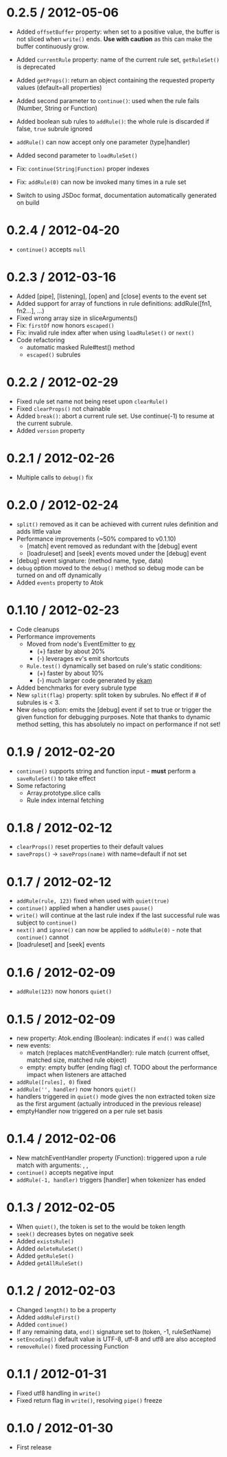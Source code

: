 0.2.5 / 2012-05-06
==================

  * Added `offsetBuffer` property: when set to a positive value, the buffer is not sliced when `write()` ends. __Use with caution__ as this can make the buffer continuously grow.
  * Added `currentRule` property: name of the current rule set, `getRuleSet()` is deprecated
  * Added `getProps()`: return an object containing the requested property values (default=all properties)
  * Added second parameter to `continue()`: used when the rule fails (Number, String or Function)
  * Added boolean sub rules to `addRule()`: the whole rule is discarded if false, `true` subrule ignored
  * `addRule()` can now accept only one parameter (type|handler)
  * Added second parameter to `loadRuleSet()`
  
  * Fix: `continue(String|Function)` proper indexes
  * Fix: `addRule(0)` can now be invoked many times in a rule set

  * Switch to using JSDoc format, documentation automatically generated on build

0.2.4 / 2012-04-20
==================

  * `continue()` accepts `null`

0.2.3 / 2012-03-16
==================

  * Added [pipe], [listening], [open] and [close] events to the event set
  * Added support for array of functions in rule definitions: addRule([fn1, fn2...], ...)
  * Fixed wrong array size in sliceArguments()
  * Fix: `firstOf` now honors `escaped()`
  * Fix: invalid rule index after when using `loadRuleSet()` or `next()`
  * Code refactoring
    * automatic masked Rule#test() method
    * `escaped()` subrules

0.2.2 / 2012-02-29
==================

  * Fixed rule set name not being reset upon `clearRule()`
  * Fixed `clearProps()` not chainable
  * Added `break()`: abort a current rule set. Use continue(-1) to resume at the current subrule.
  * Added `version` property

0.2.1 / 2012-02-26
==================

  * Multiple calls to `debug()` fix

0.2.0 / 2012-02-24
==================

  * `split()` removed as it can be achieved with current rules definition and adds little value
  * Performance improvements (~50% compared to v0.1.10)
    * [match] event removed as redundant with the [debug] event
    * [loadruleset] and [seek] events moved under the [debug] event
  * [debug] event signature: (method name, type, data)
  * `debug` option moved to the `debug()` method so debug mode can be turned on and off dynamically
  * Added `events` property to Atok

0.1.10 / 2012-02-23
===================

  * Code cleanups
  * Performance improvements
    * Moved from node's EventEmitter to [ev](https://github.com/pierrec/node-ev)
      * (+) faster by about 20%
      * (-) leverages ev's emit shortcuts
    * `Rule.test()` dynamically set based on rule's static conditions:
      * (+) faster by about 10%
      * (-) much larger code generated by [ekam](https://github.com/pierrec/node-ekam)
  * Added benchmarks for every subrule type
  * New `split(flag)` property: split token by subrules. No effect if # of subrules is < 3.
  * New `debug` option: emits the [debug] event if set to true or trigger the given function for debugging purposes. Note that thanks to dynamic method setting, this has absolutely no impact on performance if not set!

0.1.9 / 2012-02-20
==================

  * `continue()` supports string and function input - __must__ perform a `saveRuleSet()` to take effect
  * Some refactoring
    * Array.prototype.slice calls
    * Rule index internal fetching

0.1.8 / 2012-02-12
==================

  * `clearProps()` reset properties to their default values
  * `saveProps()` -> `saveProps(name)` with name=default if not set

0.1.7 / 2012-02-12
==================

  * `addRule(rule, 123)` fixed when used with `quiet(true)`
  * `continue()` applied when a handler uses `pause()`
  * `write()` will continue at the last rule index if the last successful rule was subject to `continue()`
  * `next()` and `ignore()` can now be applied to `addRule(0)` - note that `continue()` cannot
  * [loadruleset] and [seek] events

0.1.6 / 2012-02-09
==================
  * `addRule(123)` now honors `quiet()`

0.1.5 / 2012-02-09
==================

  * new property: Atok.ending (Boolean): indicates if `end()` was called
  * new events:
    * match (replaces matchEventHandler): rule match (current offset, matched size, matched rule object)
    * empty: empty buffer (ending flag)
    cf. TODO about the performance impact when listeners are attached
  * `addRule([rules], 0)` fixed
  * `addRule('', handler)` now honors `quiet()`
  * handlers triggered in `quiet()` mode gives the non extracted token size as the first argument (actually introduced in the previous release)
  * emptyHandler now triggered on a per rule set basis

0.1.4 / 2012-02-06
==================

  * New matchEventHandler property (Function): triggered upon a rule match with
    arguments: <offset>, <matched length>, <rule object>
  * `continue()` accepts negative input
  * `addRule(-1, handler)` triggers [handler] when tokenizer has ended

0.1.3 / 2012-02-05
==================

  * When `quiet()`, the token is set to the would be token length
  * `seek()` decreases bytes on negative seek
  * Added `existsRule()`
  * Added `deleteRuleSet()`
  * Added `getRuleSet()`
  * Added `getAllRuleSet()`

0.1.2 / 2012-02-03
==================

  * Changed `length()` to be a property
  * Added `addRuleFirst()`
  * Added `continue()`
  * If any remaining data, `end()` signature set to (token, -1, ruleSetName)
  * `setEncoding()` default value is UTF-8, utf-8 and utf8 are also accepted
  * `removeRule()` fixed processing Function

0.1.1 / 2012-01-31
==================

  * Fixed utf8 handling in `write()`
  * Fixed return flag in `write()`, resolving `pipe()` freeze

0.1.0 / 2012-01-30
==================

  * First release